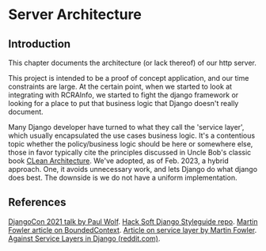 # Server Architecture

## Introduction

This chapter documents the architecture (or lack thereof) of our http server.

This project is intended to be a proof of concept application, and our time constraints
are large. At the certain point, when we started to look at integrating with RCRAInfo,
we started to fight the django framework or looking for a place to put that business logic that Django doesn't really
document.

Many Django developer have turned to what they call the 'service layer', which
usually encapsulated the use cases business logic. It's a contentious topic whether the policy/business logic should be
here or somewhere else, those in favor typically cite the principles discussed in Uncle Bob's classic book
[CLean Architecture](https://www.goodreads.com/en/book/show/18043011-clean-architecture).
We've adopted, as of Feb. 2023, a hybrid approach. One, it avoids unnecessary work, and lets Django do what django does
best. The downside is we do not have a uniform implementation.

## References

[DjangoCon 2021 talk by Paul Wolf](https://www.youtube.com/watch?v=l5AtMQbAsAk&t=75s).
[Hack Soft Django Styleguide repo](https://github.com/HackSoftware/Django-Styleguide).
[Martin Fowler article on BoundedContext](https://www.martinfowler.com/bliki/BoundedContext.html).
[Article on service layer by Martin Fowler](https://martinfowler.com/eaaCatalog/serviceLayer.html).
[Against Service Layers in Django (reddit.com)](https://www.reddit.com/r/django/comments/fjqvwc/against_service_layers_in_django/?sort=top).
